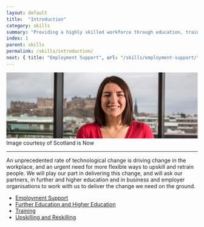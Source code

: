 ```yaml
---
layout: default
title:  "Introduction"
category: skills
summary: "Providing a highly skilled workforce through education, training and re-skilling."
index: 1
parent: skills
permalink: /skills/introduction/
next: { title: "Employment Support", url: "/skills/employment-support/" }
---
```


![A woman with Edinburgh Castle in the background](/assets/images/pageimages/skills.jpg)
Image courtesy of Scotland is Now
<br>
<hr>

An unprecedented rate of technological change is driving change in the workplace, and an urgent need for more flexible ways to upskill and retrain people.  We will play our part in delivering this change, and will ask our partners, in further and higher education and in business and employer organisations to work with us to deliver the change we need on the ground.

* [Employment Support](/skills/employment-support/)
* [Further Education and Higher Education](/skills/further-higher-education/)
* [Training](/skills/training/)
* [Upskilling and Reskilling](/skills/upskilling-and-reskilling/)
